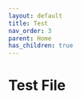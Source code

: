 ```yaml
---
layout: default
title: Test
nav_order: 3
parent: Home
has_children: true
---
```



# Test File
